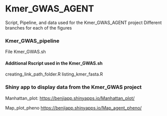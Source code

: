 # Kmer_GWAS_AGENT
Script, Pipeline, and data used for the Kmer_GWAS_AGENT project
Different branches for each of the figures 

### Kmer_GWAS_pipeline
File Kmer_GWAS.sh
#### Additional Rscript used in the Kmer_GWAS.sh
creating_link_path_folder.R
listing_kmer_fasta.R

### Shiny app to display data from the Kmer_GWAS project 
Manhattan_plot: 
https://benjiapp.shinyapps.io/Manhattan_plot/

Map_plot_pheno
https://benjiapp.shinyapps.io/Map_agent_pheno/ 
